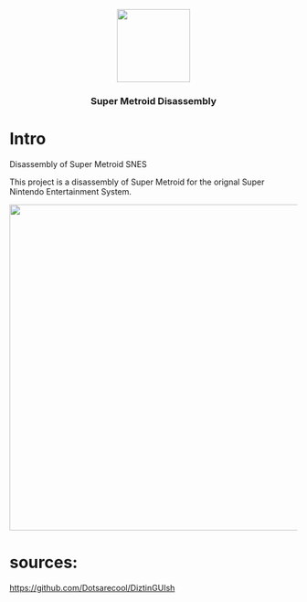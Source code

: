 <p align="center"><img src="https://i.imgur.com/8KpT1e0.png" width="128" height="128"> </p>
<h3 align="center">Super Metroid Disassembly</h3>

# Intro

Disassembly of Super Metroid SNES

This project is a disassembly of Super Metroid for the orignal Super Nintendo Entertainment System.

<p><img src="https://i.imgur.com/zhQZXKG.png" width="933" height="571"> </p>

# sources:
https://github.com/Dotsarecool/DiztinGUIsh
